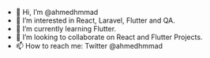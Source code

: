 - 👋 Hi, I’m @ahmedhmmad
- 👀 I’m interested in React, Laravel, Flutter and QA.
- 🌱 I’m currently learning Flutter.
- 💞️ I’m looking to collaborate on React and Flutter Projects.
- 📫 How to reach me: Twitter @ahmedhmmad

<!---
ahmedhmmad/ahmedhmmad is a ✨ special ✨ repository because its `README.md` (this file) appears on your GitHub profile.
You can click the Preview link to take a look at your changes.
--->
